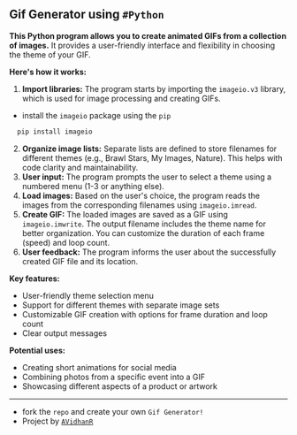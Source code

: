 ## Gif Generator using `#Python`

**This Python program allows you to create animated GIFs from a collection of images.** It provides a user-friendly interface and flexibility in choosing the theme of your GIF.

**Here's how it works:**

1. **Import libraries:** The program starts by importing the `imageio.v3` library, which is used for image processing and creating GIFs.
  - install the `imageio` package using the `pip`
  ```bash
    pip install imageio
  ```
2. **Organize image lists:** Separate lists are defined to store filenames for different themes (e.g., Brawl Stars, My Images, Nature). This helps with code clarity and maintainability.
3. **User input:** The program prompts the user to select a theme using a numbered menu (1-3 or anything else).
4. **Load images:** Based on the user's choice, the program reads the images from the corresponding filenames using `imageio.imread`.
5. **Create GIF:** The loaded images are saved as a GIF using `imageio.imwrite`. The output filename includes the theme name for better organization. You can customize the duration of each frame (speed) and loop count.
6. **User feedback:** The program informs the user about the successfully created GIF file and its location.

**Key features:**

- User-friendly theme selection menu
- Support for different themes with separate image sets
- Customizable GIF creation with options for frame duration and loop count
- Clear output messages

**Potential uses:**

- Creating short animations for social media
- Combining photos from a specific event into a GIF
- Showcasing different aspects of a product or artwork
----
- fork the `repo` and create your own `Gif Generator!`
- Project by [`AVidhanR`](https://linktr.ee/itsvidhanreddy)
